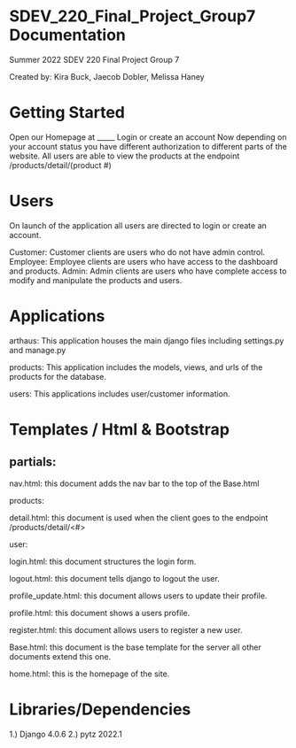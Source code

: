 # SDEV_220_Final_Project_Group7 Documentation
Summer 2022 SDEV 220 Final Project Group 7

Created by:
Kira Buck, Jaecob Dobler, Melissa Haney

# Getting Started
Open our Homepage at _____
Login or create an account
Now depending on your account status you have different authorization to different parts of the website. All users are able to view the products at the endpoint /products/detail/(product #)

# Users
On launch of the application all users are directed to login or create an account. 

Customer: Customer clients are users who do not have admin control.
Employee: Employee clients are users who have access to the dashboard and products.
Admin: Admin clients are users who have complete access to modify and manipulate the products and users.
 
# Applications

arthaus:
 This application houses the main django files including settings.py and manage.py
 
products:
 This application includes the models, views, and urls of the products for the database. 
 
users:
 This applications includes user/customer information.
 
 
# Templates / Html & Bootstrap
 ## partials:
 
  nav.html: this document adds the nav bar to the top of the Base.html
  
 products:
 
  detail.html: this document is used when the client goes to the endpoint /products/detail/<#>
  
 user:
 
  login.html: this document structures the login form.
  
  logout.html: this document tells django to logout the user.
  
  profile_update.html: this document allows users to update their profile.
  
  profile.html: this document shows a users profile.
  
  register.html: this document allows users to register a new user.
  
 Base.html: this document is the base template for the server all other documents extend this one.
 
 home.html: this is the homepage of the site.


# Libraries/Dependencies
1.) Django 4.0.6
2.) pytz 2022.1
 

